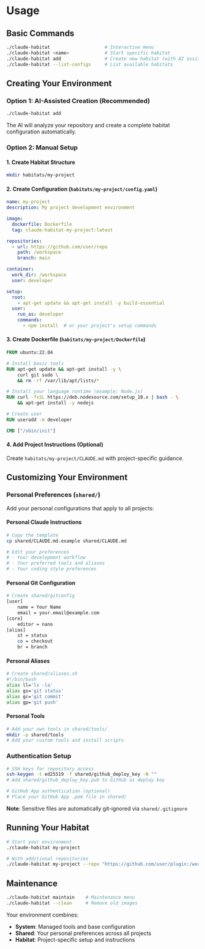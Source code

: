 # Usage

## Basic Commands

```bash
./claude-habitat                    # Interactive menu
./claude-habitat <name>             # Start specific habitat
./claude-habitat add                # Create new habitat (with AI assistance)
./claude-habitat --list-configs     # List available habitats
```

## Creating Your Environment

### Option 1: AI-Assisted Creation (Recommended)
```bash
./claude-habitat add
```
The AI will analyze your repository and create a complete habitat configuration automatically.

### Option 2: Manual Setup

#### 1. Create Habitat Structure
```bash
mkdir habitats/my-project
```

#### 2. Create Configuration (`habitats/my-project/config.yaml`)
```yaml
name: my-project
description: My project development environment

image:
  dockerfile: Dockerfile
  tag: claude-habitat-my-project:latest

repositories:
  - url: https://github.com/user/repo
    path: /workspace
    branch: main

container:
  work_dir: /workspace
  user: developer

setup:
  root:
    - apt-get update && apt-get install -y build-essential
  user:
    run_as: developer
    commands:
      - npm install  # or your project's setup commands
```

#### 3. Create Dockerfile (`habitats/my-project/Dockerfile`)
```dockerfile
FROM ubuntu:22.04

# Install basic tools
RUN apt-get update && apt-get install -y \
    curl git sudo \
    && rm -rf /var/lib/apt/lists/*

# Install your language runtime (example: Node.js)
RUN curl -fsSL https://deb.nodesource.com/setup_18.x | bash - \
    && apt-get install -y nodejs

# Create user
RUN useradd -m developer

CMD ["/sbin/init"]
```

#### 4. Add Project Instructions (Optional)
Create `habitats/my-project/CLAUDE.md` with project-specific guidance.

## Customizing Your Environment

### Personal Preferences (`shared/`)

Add your personal configurations that apply to all projects:

#### Personal Claude Instructions
```bash
# Copy the template
cp shared/CLAUDE.md.example shared/CLAUDE.md

# Edit your preferences
# - Your development workflow
# - Your preferred tools and aliases
# - Your coding style preferences
```

#### Personal Git Configuration
```bash
# Create shared/gitconfig
[user]
    name = Your Name
    email = your.email@example.com
[core]
    editor = nano
[alias]
    st = status
    co = checkout
    br = branch
```

#### Personal Aliases
```bash
# Create shared/aliases.sh
#!/bin/bash
alias ll='ls -la'
alias gs='git status'
alias gc='git commit'
alias gp='git push'
```

#### Personal Tools
```bash
# Add your own tools in shared/tools/
mkdir -p shared/tools
# Add your custom tools and install scripts
```

### Authentication Setup

```bash
# SSH keys for repository access
ssh-keygen -t ed25519 -f shared/github_deploy_key -N ""
# Add shared/github_deploy_key.pub to GitHub as deploy key

# GitHub App authentication (optional)
# Place your GitHub App .pem file in shared/
```

**Note**: Sensitive files are automatically git-ignored via `shared/.gitignore`

## Running Your Habitat

```bash
# Start your environment
./claude-habitat my-project

# With additional repositories
./claude-habitat my-project --repo "https://github.com/user/plugin:/workspace/plugins/plugin"
```

## Maintenance

```bash
./claude-habitat maintain    # Maintenance menu
./claude-habitat --clean     # Remove old images
```

Your environment combines:
- **System**: Managed tools and base configuration
- **Shared**: Your personal preferences across all projects  
- **Habitat**: Project-specific setup and instructions